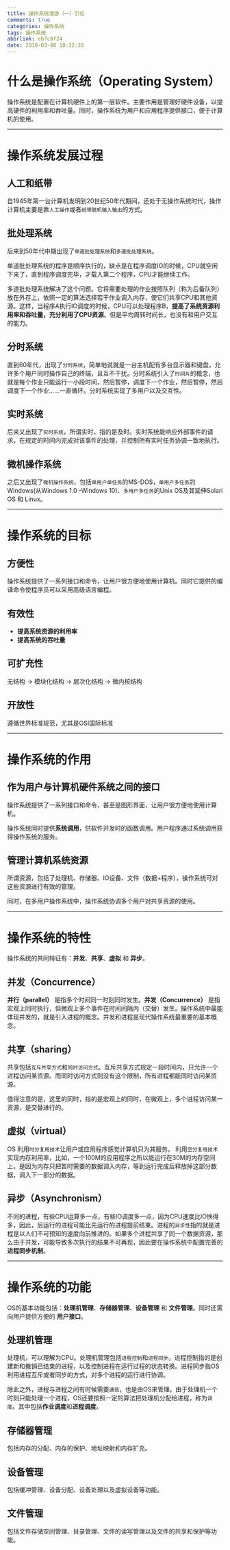 ```yaml
---
title: 操作系统漫游（一）引论
comments: true
categories: 操作系统
tags: 操作系统
abbrlink: eb7c8f24
date: 2018-03-08 10:32:33
---
```


# 什么是操作系统（Operating System）

操作系统是配置在计算机硬件上的第一层软件。主要作用是管理好硬件设备，以提高硬件的利用率和吞吐量。同时，操作系统为用户和应用程序提供接口，便于计算机的使用。

---

# 操作系统发展过程

## 人工和纸带

自1945年第一台计算机发明到20世纪50年代期间，还处于无操作系统时代，操作计算机主要是靠`人工操作`或者`纸带脱机输入输出`的方式。

## 批处理系统

后来到50年代中期出现了`单道批处理系统`和`多道批处理系统`。

单道批处理系统的程序是顺序执行的，缺点是在程序调度IO的时候，CPU就空闲下来了，直到程序调度完毕，才载入第二个程序，CPU才能继续工作。

多道批处理系统解决了这个问题。它将需要处理的作业按照队列（称为后备队列）放在外存上，依照一定的算法选择若干作业调入内存，使它们共享CPU和其他资源。这样，当程序A执行IO调度的时候，CPU可以处理程序B，**提高了系统资源利用率和吞吐量，充分利用了CPU资源**。但是平均周转时间长，也没有和用户交互的能力。

## 分时系统

直到60年代，出现了`分时系统`，简单地说就是一台主机配有多台显示器和键盘，允许多个用户同时操作自己的终端，且互不干扰。分时系统引入了`时间片`的概念，也就是每个作业只能运行一小段时间，然后暂停，调度下一个作业，然后暂停，然后调度下一个作业……一直循环。分时系统实现了多用户以及交互性。

## 实时系统

后来又出现了`实时系统`，所谓实时，指的是及时。实时系统能响应外部事件的请求，在规定的时间内完成对该事件的处理，并控制所有实时任务协调一致地执行。

## 微机操作系统

之后又出现了`微机操作系统`，包括`单用户单任务`的MS-DOS，`单用户多任务`的Windows(从Windows 1.0 -Windows 10)、`多用户多任务`的Unix OS及其延伸Solari OS 和 Linux。

<!-- more -->

---

# 操作系统的目标

## 方便性

操作系统提供了一系列接口和命令，让用户很方便地使用计算机。同时它提供的编译命令使程序员可以采用高级语言编程。

## 有效性

* **提高系统资源的利用率**
* **提高系统的吞吐量**

## 可扩充性

无结构 -> 模块化结构 -> 层次化结构 -> 微内核结构

## 开放性

遵循世界标准规范，尤其是OSI国际标准

---

# 操作系统的作用

## 作为用户与计算机硬件系统之间的接口

操作系统提供了一系列接口和命令，甚至是图形界面，让用户很方便地使用计算机。

操作系统同时提供**系统调用**，供软件开发时的函数调用。用户程序通过系统调用获得操作系统的服务。

## 管理计算机系统资源

所谓资源，包括了处理机、存储器、IO设备、文件（数据+程序），操作系统可对这些资源进行有效的管理。

同时，在多用户操作系统中，操作系统协调多个用户对共享资源的使用。

---

# 操作系统的特性

操作系统的共同特征有：**并发**、**共享**、**虚拟** 和 **异步**。

## 并发（Concurrence）

**并行（parallel）** 是指多个时间同一时刻同时发生。**并发（Concurrence）** 是指宏观上同时执行，但微观上多个事件在时间间隔内（交替）发生。操作系统中最能体现并发的，就是引入进程的概念。并发和进程是现代操作系统最重要的基本概念。

## 共享（sharing）

共享包括`互斥共享方式`和`同时访问方式`。互斥共享方式规定一段时间内，只允许一个进程访问某资源。而同时访问方式则没有这个限制，所有进程都能同时访问某资源。

值得注意的是，这里的同时，指的是宏观上的同时，在微观上，多个进程访问某一资源，是交替进行的。

## 虚拟（virtual）

OS 利用`时分复用技术`让用户或应用程序感觉计算机只为其服务。 利用`空分复用技术`实现内存利用率，比如，一个100M的应用程序之所以能运行在30M的内存空间上，是因为内存只把暂时需要的数据调入内存，等到运行完成后释放掉这部分数据，调入下一部分的数据。

## 异步（Asynchronism）

不同的进程，有些CPU运算多一点，有些IO调度多一点，因为CPU速度比IO快得多，因此，后运行的进程可能比先运行的进程提前结束。进程的`异步性`指的就是进程是以人们不可预知的速度向前推进的。如果多个进程共享了同一个数据资源，那么由于并发，可能导致多次执行的结果不可再现，因此要在操作系统中配置完善的**进程同步机制**。

---

# 操作系统的功能

OS的基本功能包括：**处理机管理**、**存储器管理**、**设备管理** 和 **文件管理**。同时还需向用户提供方便的 **用户接口**。

## 处理机管理

处理机，可以理解为CPU。处理机管理包括`进程控制`和`进程同步`。进程控制指的是创建新和撤销已结束的进程，以及控制进程在运行过程的状态转换。进程同步指OS利用进程互斥或者同步的方式，对多个进程的运行进行协调。

除此之外，进程与进程之间有时候需要`通信`，也是由OS来管理。由于处理机一个时刻只能处理一个进程，OS还要按照一定的算法把处理机分配给进程，称为`调度`。其中包括**作业调度**和**进程调度**。

## 存储器管理

包括内存的分配、内存的保护、地址映射和内存扩充。

##  设备管理

包括缓冲管理、设备分配、设备处理以及虚拟设备等功能。

## 文件管理

包括文件存储空间管理、目录管理、文件的读写管理以及文件的共享和保护等功能。
